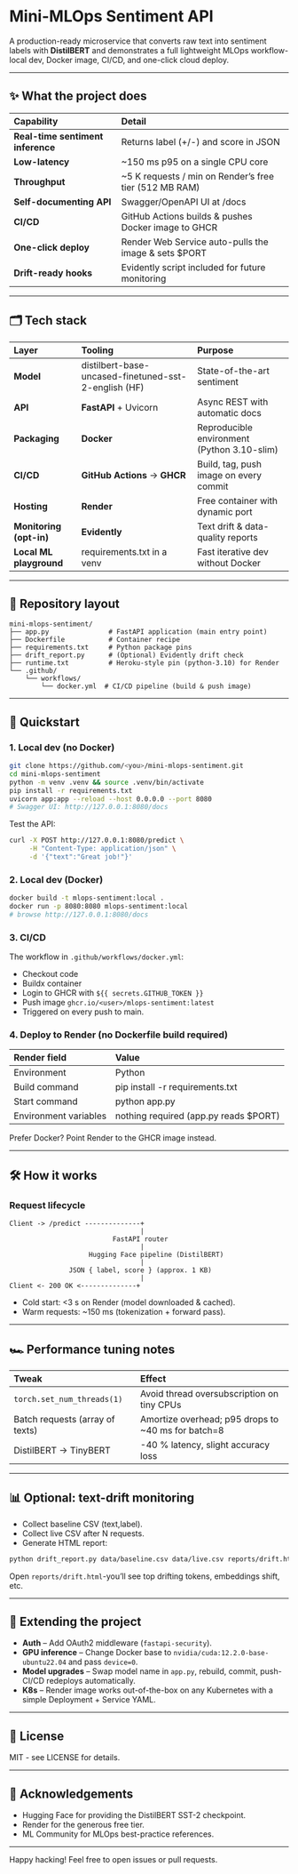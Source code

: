 # Mini-MLOps Sentiment API

A production-ready microservice that converts raw text into sentiment labels with **DistilBERT** and demonstrates a full lightweight MLOps workflow-local dev, Docker image, CI/CD, and one-click cloud deploy.

---

## ✨ What the project does

| Capability | Detail |
| :-- | :-- |
| **Real-time sentiment inference** | Returns label (+/-) and score in JSON |
| **Low-latency** | ~150 ms p95 on a single CPU core |
| **Throughput** | ~5 K requests / min on Render’s free tier (512 MB RAM) |
| **Self-documenting API** | Swagger/OpenAPI UI at /docs |
| **CI/CD** | GitHub Actions builds \& pushes Docker image to GHCR |
| **One-click deploy** | Render Web Service auto-pulls the image \& sets \$PORT |
| **Drift-ready hooks** | Evidently script included for future monitoring |


---

## 🗂 Tech stack

| Layer | Tooling | Purpose |
| :-- | :-- | :-- |
| **Model** | distilbert-base-uncased-finetuned-sst-2-english (HF) | State-of-the-art sentiment |
| **API** | **FastAPI** + Uvicorn | Async REST with automatic docs |
| **Packaging** | **Docker** | Reproducible environment (Python 3.10-slim) |
| **CI/CD** | **GitHub Actions** → **GHCR** | Build, tag, push image on every commit |
| **Hosting** | **Render** | Free container with dynamic port |
| **Monitoring (opt-in)** | **Evidently** | Text drift \& data-quality reports |
| **Local ML playground** | requirements.txt in a venv | Fast iterative dev without Docker |


---

## 📂 Repository layout

```
mini-mlops-sentiment/
├── app.py               # FastAPI application (main entry point)
├── Dockerfile           # Container recipe
├── requirements.txt     # Python package pins
├── drift_report.py      # (Optional) Evidently drift check
├── runtime.txt          # Heroku-style pin (python-3.10) for Render
└── .github/
    └── workflows/
        └── docker.yml  # CI/CD pipeline (build & push image)
```


---

## 🚀 Quickstart

### 1. Local dev (no Docker)

```bash
git clone https://github.com/<you>/mini-mlops-sentiment.git
cd mini-mlops-sentiment
python -m venv .venv && source .venv/bin/activate
pip install -r requirements.txt
uvicorn app:app --reload --host 0.0.0.0 --port 8080
# Swagger UI: http://127.0.0.1:8080/docs
```

Test the API:

```bash
curl -X POST http://127.0.0.1:8080/predict \
     -H "Content-Type: application/json" \
     -d '{"text":"Great job!"}'
```


### 2. Local dev (Docker)

```bash
docker build -t mlops-sentiment:local .
docker run -p 8080:8080 mlops-sentiment:local
# browse http://127.0.0.1:8080/docs
```


### 3. CI/CD

The workflow in `.github/workflows/docker.yml`:

- Checkout code
- Buildx container
- Login to GHCR with `${{ secrets.GITHUB_TOKEN }}`
- Push image `ghcr.io/<user>/mlops-sentiment:latest`
- Triggered on every push to main.


### 4. Deploy to Render (no Dockerfile build required)

| Render field | Value |
| :-- | :-- |
| Environment | Python |
| Build command | pip install -r requirements.txt |
| Start command | python app.py |
| Environment variables | nothing required (app.py reads \$PORT) |

Prefer Docker? Point Render to the GHCR image instead.

---

## 🛠 How it works

### Request lifecycle

```
Client -> /predict --------------+
                                 |
                          FastAPI router
                                 |
                    Hugging Face pipeline (DistilBERT)
                                 |
               JSON { label, score } (approx. 1 KB)
                                 |
Client <- 200 OK <--------------+
```

- Cold start: <3 s on Render (model downloaded \& cached).
- Warm requests: ~150 ms (tokenization + forward pass).

---

## 🏎 Performance tuning notes

| Tweak | Effect |
| :-- | :-- |
| `torch.set_num_threads(1)` | Avoid thread oversubscription on tiny CPUs |
| Batch requests (array of texts) | Amortize overhead; p95 drops to ~40 ms for batch=8 |
| DistilBERT → TinyBERT | -40 % latency, slight accuracy loss |


---

## 📊 Optional: text-drift monitoring

- Collect baseline CSV (text,label).
- Collect live CSV after N requests.
- Generate HTML report:

```bash
python drift_report.py data/baseline.csv data/live.csv reports/drift.html
```

Open `reports/drift.html`-you’ll see top drifting tokens, embeddings shift, etc.

---

## 🔧 Extending the project

- **Auth** – Add OAuth2 middleware (`fastapi-security`).
- **GPU inference** – Change Docker base to `nvidia/cuda:12.2.0-base-ubuntu22.04` and pass `device=0`.
- **Model upgrades** – Swap model name in `app.py`, rebuild, commit, push-CI/CD redeploys automatically.
- **K8s** – Render image works out-of-the-box on any Kubernetes with a simple Deployment + Service YAML.

---

## 📜 License

MIT - see LICENSE for details.

---

## 🤝 Acknowledgements

- Hugging Face for providing the DistilBERT SST-2 checkpoint.
- Render for the generous free tier.
- ML Community for MLOps best-practice references.

---

Happy hacking! Feel free to open issues or pull requests.

